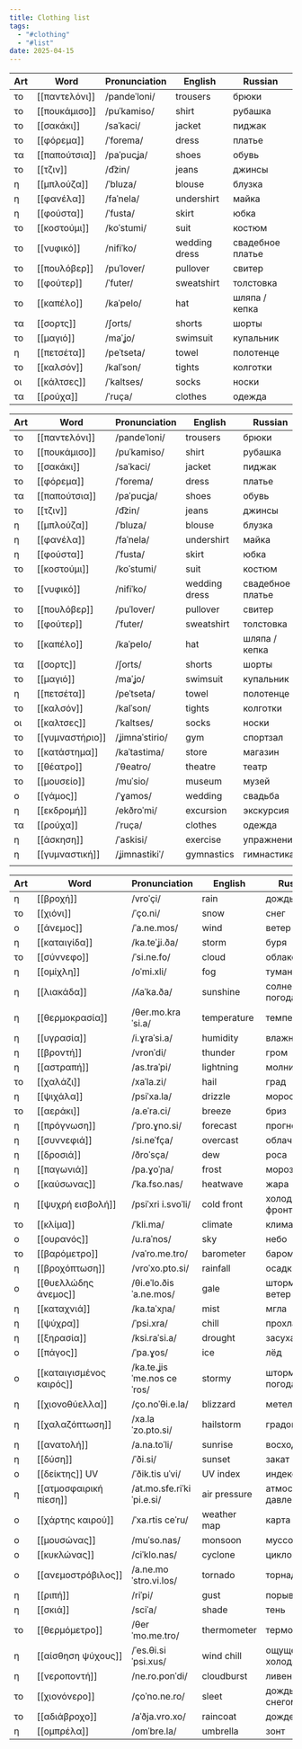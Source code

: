 ```yaml
---
title: Clothing list
tags:
  - "#clothing"
  - "#list"
date: 2025-04-15
---
```


| **Art** | **Word**      | **Pronunciation** | **English**   | **Russian**      |
| ------- | ------------- | ----------------- | ------------- | ---------------- |
| το      | [[παντελόνι]] | /pandeˈloni/      | trousers      | брюки            |
| το      | [[πουκάμισο]] | /puˈkamiso/       | shirt         | рубашка          |
| το      | [[σακάκι]]    | /saˈkaci/         | jacket        | пиджак           |
| το      | [[φόρεμα]]    | /ˈforema/         | dress         | платье           |
| τα      | [[παπούτσια]] | /paˈpucʝa/        | shoes         | обувь            |
| το      | [[τζιν]]      | /d͡zin/            | jeans         | джинсы           |
| η       | [[μπλούζα]]   | /ˈbluza/          | blouse        | блузка           |
| η       | [[φανέλα]]    | /faˈnela/         | undershirt    | майка            |
| η       | [[φούστα]]    | /ˈfusta/          | skirt         | юбка             |
| το      | [[κοστούμι]]  | /koˈstumi/        | suit          | костюм           |
| το      | [[νυφικό]]    | /nifiˈko/         | wedding dress | свадебное платье |
| το      | [[πουλόβερ]]  | /puˈlover/        | pullover      | свитер           |
| το      | [[φούτερ]]    | /ˈfuter/          | sweatshirt    | толстовка        |
| το      | [[καπέλο]]    | /kaˈpelo/         | hat           | шляпа / кепка    |
| τα      | [[σορτς]]     | /ʃorts/           | shorts        | шорты            |
| το      | [[μαγιό]]     | /maˈʝo/           | swimsuit      | купальник        |
| η       | [[πετσέτα]]   | /peˈtseta/        | towel         | полотенце        |
| το      | [[καλσόν]]    | /kalˈson/         | tights        | колготки         |
| οι      | [[κάλτσες]]   | /ˈkaltses/        | socks         | носки            |
| τα      | [[ρούχα]]     | /ˈruça/           | clothes       | одежда           |

| **Art** | **Word**        | **Pronunciation** | **English**   | **Russian**      |
| ------- | --------------- | ----------------- | ------------- | ---------------- |
| το      | [[παντελόνι]]   | /pandeˈloni/      | trousers      | брюки            |
| το      | [[πουκάμισο]]   | /puˈkamiso/       | shirt         | рубашка          |
| το      | [[σακάκι]]      | /saˈkaci/         | jacket        | пиджак           |
| το      | [[φόρεμα]]      | /ˈforema/         | dress         | платье           |
| τα      | [[παπούτσια]]   | /paˈpucʝa/        | shoes         | обувь            |
| το      | [[τζιν]]        | /d͡zin/            | jeans         | джинсы           |
| η       | [[μπλούζα]]     | /ˈbluza/          | blouse        | блузка           |
| η       | [[φανέλα]]      | /faˈnela/         | undershirt    | майка            |
| η       | [[φούστα]]      | /ˈfusta/          | skirt         | юбка             |
| το      | [[κοστούμι]]    | /koˈstumi/        | suit          | костюм           |
| το      | [[νυφικό]]      | /nifiˈko/         | wedding dress | свадебное платье |
| το      | [[πουλόβερ]]    | /puˈlover/        | pullover      | свитер           |
| το      | [[φούτερ]]      | /ˈfuter/          | sweatshirt    | толстовка        |
| το      | [[καπέλο]]      | /kaˈpelo/         | hat           | шляпа / кепка    |
| τα      | [[σορτς]]       | /ʃorts/           | shorts        | шорты            |
| το      | [[μαγιό]]       | /maˈʝo/           | swimsuit      | купальник        |
| η       | [[πετσέτα]]     | /peˈtseta/        | towel         | полотенце        |
| το      | [[καλσόν]]      | /kalˈson/         | tights        | колготки         |
| οι      | [[καλτσες]]     | /ˈkaltses/        | socks         | носки            |
| το      | [[γυμναστήριο]] | /ʝimnaˈstirio/    | gym           | спортзал         |
| το      | [[κατάστημα]]   | /kaˈtastima/      | store         | магазин          |
| το      | [[θέατρο]]      | /ˈθeatro/         | theatre       | театр            |
| το      | [[μουσείο]]     | /muˈsio/          | museum        | музей            |
| ο       | [[γάμος]]       | /ˈɣamos/          | wedding       | свадьба          |
| η       | [[εκδρομή]]     | /ekðroˈmi/        | excursion     | экскурсия        |
| τα      | [[ρούχα]]       | /ˈruça/           | clothes       | одежда           |
| η       | [[άσκηση]]      | /ˈaskisi/         | exercise      | упражнение       |
| η       | [[γυμναστική]]  | /ʝimnastikiˈ/     | gymnastics    | гимнастика       |
|         |                 |                   |               |                  |

| **Art** | **Word**                 | **Pronunciation**          | **English**  | **Russian**          |
| ------- | ------------------------ | -------------------------- | ------------ | -------------------- |
| η       | [[βροχή]]                | /vroˈçi/                   | rain         | дождь                |
| το      | [[χιόνι]]                | /ˈço.ni/                   | snow         | снег                 |
| ο       | [[άνεμος]]               | /ˈa.ne.mos/                | wind         | ветер                |
| η       | [[καταιγίδα]]            | /ka.teˈʝi.ða/              | storm        | буря                 |
| το      | [[σύννεφο]]              | /ˈsi.ne.fo/                | cloud        | облако               |
| η       | [[ομίχλη]]               | /oˈmi.xli/                 | fog          | туман                |
| η       | [[λιακάδα]]              | /ʎaˈka.ða/                 | sunshine     | солнечная погода     |
| η       | [[θερμοκρασία]]          | /θer.mo.kraˈsi.a/          | temperature  | температура          |
| η       | [[υγρασία]]              | /i.ɣraˈsi.a/               | humidity     | влажность            |
| η       | [[βροντή]]               | /vronˈdi/                  | thunder      | гром                 |
| η       | [[αστραπή]]              | /as.traˈpi/                | lightning    | молния               |
| το      | [[χαλάζι]]               | /xaˈla.zi/                 | hail         | град                 |
| η       | [[ψιχάλα]]               | /psiˈxa.la/                | drizzle      | морось               |
| το      | [[αεράκι]]               | /a.eˈra.ci/                | breeze       | бриз                 |
| η       | [[πρόγνωση]]             | /ˈpro.ɣno.si/              | forecast     | прогноз              |
| η       | [[συννεφιά]]             | /si.neˈfça/                | overcast     | облачность           |
| η       | [[δροσιά]]               | /ðroˈsça/                  | dew          | роса                 |
| η       | [[παγωνιά]]              | /pa.ɣoˈɲa/                 | frost        | мороз                |
| ο       | [[καύσωνας]]             | /ˈka.fso.nas/              | heatwave     | жара                 |
| η       | [[ψυχρή εισβολή]]        | /psiˈxri i.svoˈli/         | cold front   | холодный фронт       |
| το      | [[κλίμα]]                | /ˈkli.ma/                  | climate      | климат               |
| ο       | [[ουρανός]]              | /u.raˈnos/                 | sky          | небо                 |
| το      | [[βαρόμετρο]]            | /vaˈro.me.tro/             | barometer    | барометр             |
| η       | [[βροχόπτωση]]           | /vroˈxo.pto.si/            | rainfall     | осадки               |
| ο       | [[θυελλώδης άνεμος]]     | /θi.eˈlo.ðis ˈa.ne.mos/    | gale         | штормовой ветер      |
| η       | [[καταχνιά]]             | /ka.taˈxɲa/                | mist         | мгла                 |
| η       | [[ψύχρα]]                | /ˈpsi.xra/                 | chill        | прохлада             |
| η       | [[ξηρασία]]              | /ksi.raˈsi.a/              | drought      | засуха               |
| ο       | [[πάγος]]                | /ˈpa.ɣos/                  | ice          | лёд                  |
| ο       | [[καταιγισμένος καιρός]] | /ka.te.ʝisˈme.nos ceˈros/  | stormy       | штормовая погода     |
| η       | [[χιονοθύελλα]]          | /ço.noˈθi.e.la/            | blizzard     | метель               |
| η       | [[χαλαζόπτωση]]          | /xa.laˈzo.pto.si/          | hailstorm    | градопад             |
| η       | [[ανατολή]]              | /a.na.toˈli/               | sunrise      | восход               |
| η       | [[δύση]]                 | /ˈði.si/                   | sunset       | закат                |
| ο       | [[δείκτης]] UV           | /ˈðik.tis uˈvi/            | UV index     | индекс УФ            |
| η       | [[ατμοσφαιρική πίεση]]   | /at.mo.sfe.riˈki ˈpi.e.si/ | air pressure | атмосферное давление |
| ο       | [[χάρτης καιρού]]        | /ˈxa.rtis ceˈru/           | weather map  | карта погоды         |
| ο       | [[μουσώνας]]             | /muˈso.nas/                | monsoon      | муссон               |
| ο       | [[κυκλώνας]]             | /ciˈklo.nas/               | cyclone      | циклон               |
| ο       | [[ανεμοστρόβιλος]]       | /a.ne.moˈstro.vi.los/      | tornado      | торнадо              |
| η       | [[ριπή]]                 | /riˈpi/                    | gust         | порыв                |
| η       | [[σκιά]]                 | /sciˈa/                    | shade        | тень                 |
| το      | [[θερμόμετρο]]           | /θerˈmo.me.tro/            | thermometer  | термометр            |
| η       | [[αίσθηση ψύχους]]       | /ˈes.θi.si ˈpsi.xus/       | wind chill   | ощущение холода      |
| η       | [[νεροποντή]]            | /ne.ro.ponˈdi/             | cloudburst   | ливень               |
| το      | [[χιονόνερο]]            | /çoˈno.ne.ro/              | sleet        | дождь со снегом      |
| το      | [[αδιάβροχο]]            | /aˈðja.vro.xo/             | raincoat     | дождевик             |
| η       | [[ομπρέλα]]              | /omˈbre.la/                | umbrella     | зонт                 |
